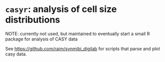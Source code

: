 # `casyr`: analysis of cell size distributions

NOTE: currently not used, but maintained to eventually start
a small R package for analysis of CASY data

See https://github.com/raim/synmibi_digilab for scripts that parse
and plot casy data.
